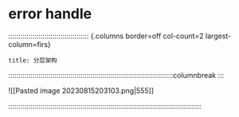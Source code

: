 # error handle

:::::::::::::::::::::::::::::::::::::::: {.columns border=off col-count=2 largest-column=firs}

~~~ad-primary
title: 分层架构

~~~

::::::::::::::::::::::::::::::::::::::::::::::::::::::::::::::::::::::::::::::::::columnbreak
:::

![[Pasted image 20230815203103.png|555]]

::::::::::::::::::::::::::::::::::::::::::::::::::::::::::::::::::::::::::::::::::::::::::::::::